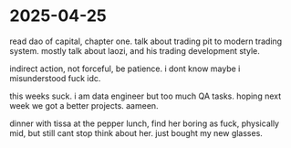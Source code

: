 # 2025-04-25
 read dao of capital, chapter one. talk about trading pit to modern trading system. mostly talk about laozi, and his trading development style. 

 indirect action, not forceful, be patience. i dont know maybe i misunderstood fuck idc. 

 this weeks suck. i am data engineer but too much QA tasks. hoping next week we got a better projects. aameen. 

 dinner with tissa at the pepper lunch, find her boring as fuck, physically mid, but still cant stop think about her. just bought my new glasses.